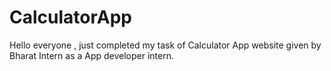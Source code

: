 # CalculatorApp
Hello everyone , just completed my task of Calculator App website given by Bharat Intern as a App developer intern.
